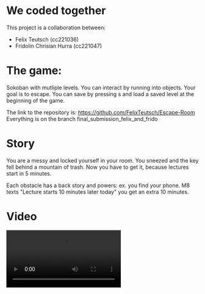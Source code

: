 # We coded together

This project is a collaboration between:

- Felix Teutsch (cc221036)
- Fridolin Chrisian Hurra (cc221047)

# The game:

Sokoban with mutliple levels. You can interact by running into objects. Your
goal is to escape. You can save by pressing s and load a saved level at the
beginning of the game.

The link to the repository is: https://github.com/FelixTeutsch/Escape-Room
Everything is on the branch final_submission_felix_and_frido

# Story

You are a messy and locked yourself in your room. You sneezed and the key fell
behind a mountain of trash. Now you have to get it, because lectures start in 5
minutes.

Each obstacle has a back story and powers: ex. you find your phone. M8 texts
"Lecture starts 10 minutes later today" you get an extra 10 minutes.

# Video

![](<Amazing Escape Room Explained.mkv>)
